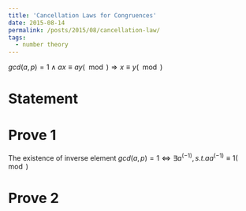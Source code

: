 ```yaml
---
title: 'Cancellation Laws for Congruences'
date: 2015-08-14
permalink: /posts/2015/08/cancellation-law/
tags:
  - number theory
---
```


$gcd(a,p)=1 \wedge ax \equiv ay (\mod) \Rightarrow x \equiv y (\mod)$

Statement
======

Prove 1
======
The existence of inverse element
$gcd(a,p)=1 \Leftrightarrow \exists a^(-1), s.t. aa^(-1) \equiv 1 (\mod)$


Prove 2
======
